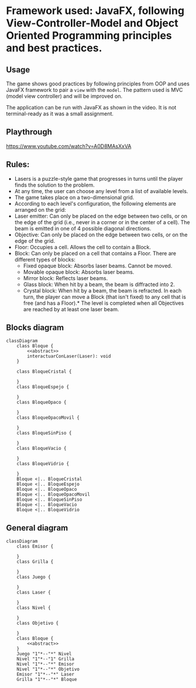 # Framework used: JavaFX, following View-Controller-Model and Object Oriented Programming principles and best practices.

## Usage
The game shows good practices by following principles from OOP and uses JavaFX framework to pair a `view` with the `model`. The pattern used is MVC (model view controller) and will be improved on.  

The application can be run with JavaFX as shown in the video. It is not terminal-ready as it was a small assignment.

## Playthrough
https://www.youtube.com/watch?v=A0D8MAsXxVA

## Rules:

- Lasers is a puzzle-style game that progresses in turns until the player finds the solution to the problem.
- At any time, the user can choose any level from a list of available levels.
- The game takes place on a two-dimensional grid.
- According to each level's configuration, the following elements are arranged on the grid:
- Laser emitter: Can only be placed on the edge between two cells, or on the edge of the grid (i.e., never in a corner or in the center of a cell). The beam is emitted in one of 4 possible diagonal directions.
- Objective: Can only be placed on the edge between two cells, or on the edge of the grid.
- Floor: Occupies a cell. Allows the cell to contain a Block.
- Block: Can only be placed on a cell that contains a Floor. There are different types of blocks:
  	- Fixed opaque block: Absorbs laser beams. Cannot be moved.
	- Movable opaque block: Absorbs laser beams.
  	- Mirror block: Reflects laser beams.
  	- Glass block: When hit by a beam, the beam is diffracted into 2.
  	- Crystal block: When hit by a beam, the beam is refracted.
In each turn, the player can move a Block (that isn't fixed) to any cell that is free (and has a Floor).* The level is completed when all Objectives are reached by at least one laser beam.



## Blocks diagram
```mermaid
classDiagram
    class Bloque {
        <<abstract>>    
        interactuarConLaser(Laser): void
	}
	
	class BloqueCristal {
	    
	}
	class BloqueEspejo {
	    
	}
    class BloqueOpaco {

    }
    class BloqueOpacoMovil {

    }
    class BloqueSinPiso {

    }
    class BloqueVacio {

    }
    class BloqueVidrio {

    }
    Bloque <|.. BloqueCristal
    Bloque <|.. BloqueEspejo
    Bloque <|.. BloqueOpaco
    Bloque <|.. BloqueOpacoMovil
    Bloque <|.. BloqueSinPiso
    Bloque <|.. BloqueVacio
    Bloque <|.. BloqueVidrio
```
## General diagram
```mermaid
classDiagram
    class Emisor {
        
	} 
	class Grilla {
	    
	}
	class Juego {
	    
	}
	class Laser {
	    
	}
	class Nivel {
	    
	}
	class Objetivo {
	    
	}
	class Bloque {
	    <<abstract>>
	}
	Juego "1"*--"*" Nivel
	Nivel "1"*--"1" Grilla
    Nivel "1"*--"*" Emisor
    Nivel "1"*--"*" Objetivo
    Emisor "1"*--"*" Laser
    Grilla "1"*--"*" Bloque
```
